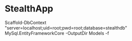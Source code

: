 # StealthApp
Scaffold-DbContext "server=localhost;uid=root;pwd=root;database=stealthdb" MySql.EntityFrameworkCore -OutputDir Models -f